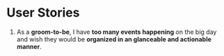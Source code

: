 User Stories
============

1. As a __groom-to-be__, I have __too many events happening__ on the big day and wish they would be __organized in an glanceable and actionable manner__.
